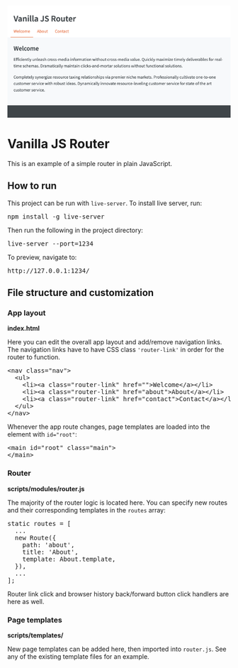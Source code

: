 <img src="images/screenshots/vanilla-js-router.png" alt="" style="margin: 0 auto; max-width: 100%;" />


# Vanilla JS Router

This is an example of a simple router in plain JavaScript.


## How to run

This project can be run with <code>live-server</code>. To install live server, run:

<pre>
npm install -g live-server
</pre>

Then run the following in the project directory:

<pre>
live-server --port=1234
</pre>

To preview, navigate to:

<pre>
http://127.0.0.1:1234/
</pre>


## File structure and customization

### App layout

<strong>index.html</strong>

Here you can edit the overall app layout and add/remove navigation links.
The navigation links have to have CSS class <code>'router-link'</code> in
order for the router to function.

<pre>
&lt;nav class="nav">
  &lt;ul>
    &lt;li>&lt;a class="router-link" href="">Welcome&lt;/a>&lt;/li>
    &lt;li>&lt;a class="router-link" href="about">About&lt;/a>&lt;/li>
    &lt;li>&lt;a class="router-link" href="contact">Contact&lt;/a>&lt;/li>
  &lt;/ul>
&lt;/nav>
</pre>

Whenever the app route changes, page templates are loaded into the element
with <code>id="root"</code>:

<pre>
&lt;main id="root" class="main">
&lt;/main>
</pre>


### Router

<strong>scripts/modules/router.js</strong>

The majority of the router logic is located here. You can specify new routes
and their corresponding templates in the <code>routes</code> array:

<pre>
static routes = [
  ...
  new Route({
    path: 'about',
    title: 'About',
    template: About.template,
  }),
  ...
];
</pre>

Router link click and browser history back/forward button click handlers
are here as well.


### Page templates

<strong>scripts/templates/</strong>

New page templates can be added here, then imported into <code>router.js</code>. 
See any of the existing template files for an example.
